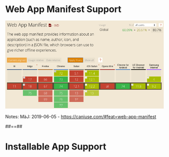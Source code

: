 # Web App Manifest Support

![center](./assets/images/caniuse_manifest.png)

Notes:
MàJ: 2019-06-05 - https://caniuse.com/#feat=web-app-manifest

##==##

<!-- .slide: data-background="assets/images/mess.jpg" -->

# Installable App Support

